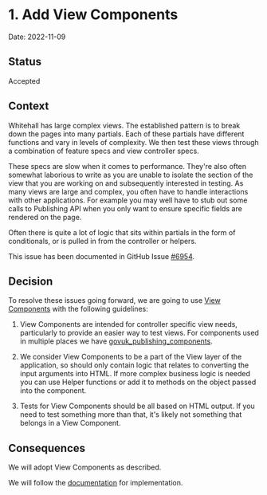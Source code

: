 # 1. Add View Components

Date: 2022-11-09

## Status

Accepted

## Context

Whitehall has large complex views. The established pattern is to break down the pages into many partials. Each of these partials have different functions and vary in levels of complexity. We then test these views through a combination of feature specs and view controller specs.

These specs are slow when it comes to performance. They're also often somewhat laborious to write as you are unable to isolate the section of the view that you are working on and subsequently interested in testing. As many views are large and complex, you often have to handle interactions with other applications. For example you may well have to stub out some calls to Publishing API when you only want to ensure specific fields are rendered on the page.

Often there is quite a lot of logic that sits within partials in the form of conditionals, or is pulled in from the controller or helpers.

This issue has been documented in GitHub Issue [#6954](https://github.com/alphagov/whitehall/issues/6954).

## Decision

To resolve these issues going forward, we are going to use [View Components](https://viewcomponent.org/) with the following guidelines:

1. View Components are intended for controller specific view needs, particularly to provide an easier way to test views. For components used in multiple places we have [govuk_publishing_components](https://docs.publishing.service.gov.uk/repos/govuk_publishing_components.html).

2. We consider View Components to be a part of the View layer of the application, so should only contain logic that relates to converting the input arguments into HTML. If more complex business logic is needed you can use Helper functions or add it to methods on the object passed into the component.

3. Tests for View Components should be all based on HTML output. If you need to test something more than that, it's likely not something that belongs in a View Component.

## Consequences

We will adopt View Components as described.

We will follow the [documentation](/docs/view_components.md) for implementation.
